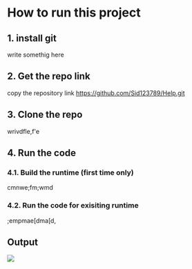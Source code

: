 # How to run this project

## 1. install git
write somethig here

## 2. Get the repo link
copy the repository link https://github.com/Sid123789/Help.git

## 3. Clone the repo 
wrivdfle,f'e

## 4. Run the code
### 4.1. Build the runtime (first time only)
cmnwe;fm;wmd

### 4.2. Run the code for exisiting runtime 
;empmae[dma[d,

## Output 
![](PATH)
